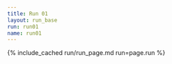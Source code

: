 ```yaml
---
title: Run 01
layout: run_base
run: run01
name: run01
---
```

{% include_cached run/run_page.md run=page.run %}
